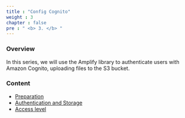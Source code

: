 ```yaml
---
title : "Config Cognito"
weight : 3
chapter : false
pre : " <b> 3. </b> "
---
```


### Overview
In this series, we will use the Amplify library to authenticate users with Amazon Cognito, uploading files to the S3 bucket.

### Content
  - [Preparation](3.1-IntroduceAmplify/)
  - [Authentication and Storage](3.2-Preparation/)
  - [Access level](3.3-Authenticationandstorage/)

